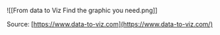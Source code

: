 ![[From data to Viz  Find the graphic you need.png]]

Source: [https://www.data-to-viz.com](https://www.data-to-viz.com/)